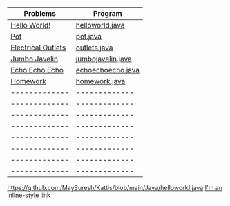 | Problems      | Program       |
| ------------- | ------------- |
|[Hello World!](https://open.kattis.com/problems/hello)  | [helloworld.java](https://github.com/MaySuresh/Kattis/blob/main/Java/helloworld.java)|
|[Pot](https://open.kattis.com/problems/pot)| [pot.java](https://github.com/MaySuresh/Kattis/blob/main/Java/pot.java)  |
| [Electrical Outlets](https://open.kattis.com/problems/electricaloutlets) | [outlets.java](https://github.com/MaySuresh/Kattis/blob/main/Java/outlets.java) |
| [Jumbo Javelin](https://open.kattis.com/problems/jumbojavelin) | [jumbojavelin.java](https://github.com/MaySuresh/Kattis/blob/main/Java/jumbojavelin.java) |
| [Echo Echo Echo](https://open.kattis.com/problems/echoechoecho) | [echoechoecho.java](https://github.com/MaySuresh/Kattis/blob/main/Java/echoechoecho.java) |
| [Homework](https://open.kattis.com/problems/heimavinna) | [homework.java](https://github.com/MaySuresh/Kattis/blob/main/Java/homework.java) |
| ------------- | ------------- |
| ------------- | ------------- |
| ------------- | ------------- |
| ------------- | ------------- |
| ------------- | ------------- |
| ------------- | ------------- |
| ------------- | ------------- |
| ------------- | ------------- |


https://github.com/MaySuresh/Kattis/blob/main/Java/helloworld.java
[I'm an inline-style link](https://www.google.com)

